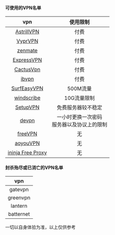 #### 可使用的VPN名单
vpn|使用限制|
|:-:|:-:|
|[AstrillVPN](https://www.astrill.com/home)|付费|
|[VyprVPN](https://www.goldenfrog.com/zh/vyprvpn)|付费|
|[zenmate](https://zenmate.com/)|付费|
|[ExpressVPN](https://www.expressvpn.com)|付费|
|[CactusVpn](https://www.cactusvpn.com)|付费|
|[ibvpn](https://www.ibvpn.com)|付费|
|[SurfEasyVPN](https://www.surfeasy.com)| 500M流量|
|[windscribe](https://chn.windscribe.com)|10G流量限制|
|[SetupVPN](https://setupvpn.com/)|免费服务器较不稳定|
|[devpn](https://devpn.info/)| 一小时更换一次密码<br>服务器以及协议上的限制|
|[freeVPN](https://www.freevpn.pw/zh-cn)|无|
|[aoyouVPN](http://www.aoyouvpn.com)|无|
|[ininja Free Proxy](https://ininja.org)|无|

#### 封杀殆尽或已消亡的VPN名单
|vpn|
|:-:|
|gatevpn|
|greenvpn|
|lantern|
|batternet|

一切以自身体验为准，以上仅供参考
